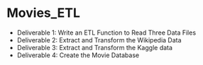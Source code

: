 # Movies_ETL

* Deliverable 1: Write an ETL Function to Read Three Data Files
* Deliverable 2: Extract and Transform the Wikipedia Data
* Deliverable 3: Extract and Transform the Kaggle data
* Deliverable 4: Create the Movie Database
